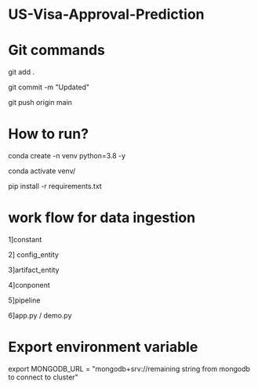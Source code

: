 # US-Visa-Approval-Prediction

# Git commands
git add .

git commit -m "Updated"

git push origin main

# How to run?

conda create -n venv python=3.8 -y

conda activate venv/

pip install -r requirements.txt

# work flow for data ingestion
1]constant

2] config_entity

3]artifact_entity

4]conponent

5]pipeline

6]app.py / demo.py

# Export environment variable
export MONGODB_URL = "mongodb+srv://remaining string from mongodb to connect to cluster"
